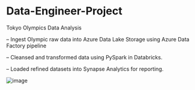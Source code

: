 # Data-Engineer-Project
Tokyo Olympics Data Analysis


– Ingest Olympic raw data into Azure Data Lake Storage using Azure Data Factory pipeline 

– Cleansed and transformed data using PySpark in Databricks.

– Loaded refined datasets into Synapse Analytics for reporting.

![image](https://github.com/user-attachments/assets/b7928876-f06a-4690-a447-7ed8120a33e6)
